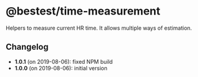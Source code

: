 # @bestest/time-measurement

Helpers to measure current HR time. It allows multiple ways of estimation.

## Changelog

* **1.0.1** (on 2019-08-06): fixed NPM build
* **1.0.0** (on 2019-08-06): initial version
